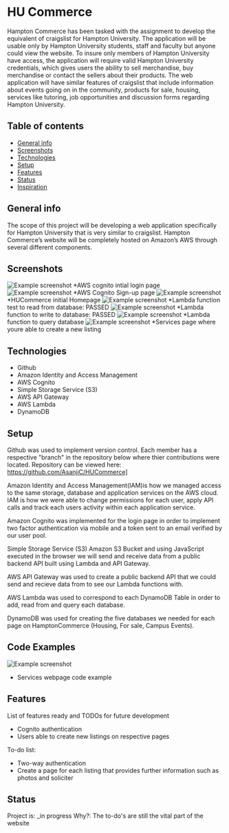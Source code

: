 # HU Commerce
Hampton Commerce has been tasked with the assignment to develop the equivalent of craigslist for Hampton University.  The application will be usable only by Hampton University students, staff and faculty but anyone could view the website.  To insure only members of Hampton University have access, the application will require valid Hampton University credentials, which gives users the ability to sell merchandise, buy merchandise or contact the sellers about their products.  The web application will have similar features of craigslist that include information about events going on in the community, products for sale, housing, services like tutoring, job opportunities and discussion forms regarding Hampton University. 

## Table of contents
* [General info](#general-info)
* [Screenshots](#screenshots)
* [Technologies](#technologies)
* [Setup](#setup)
* [Features](#features)
* [Status](#status)
* [Inspiration](#inspiration)

## General info
The scope of this project will be developing a web application specifically for Hampton University that is very similar to craigslist. Hampton Commerce’s website will be completely hosted on Amazon’s AWS through several different components.

## Screenshots
![Example screenshot](./img/screenshot4.png)
*AWS cognito intial login page
![Example screenshot](./img/screenshot5.png)
*AWS Cognito Sign-up page
![Example screenshot](./img/screenshot6.png)
*HUCommerce initial Homepage
![Example screenshot](./img/screenshot1.png)
*Lambda function test to read from database: PASSED
![Example screenshot](./img/screenshot3.png)
*Lambda function to write to database: PASSED
![Example screenshot](./img/screenshot2.png)
*Lambda function to query database
![Example screenshot](./img/screenshot7.png)
*Services page where youre able to create a new listing

## Technologies
* Github
* Amazon Identity and Access Management
* AWS Cognito 
* Simple Storage Service (S3)
* AWS API Gateway
* AWS Lambda
* DynamoDB


## Setup
Github was used to implement version control. Each member has a respective "branch" in the repository below where thier contributions were located. Repository can be viewed here:
https://github.com/AsanjiC/HUCommerce] 

Amazon Identity and Access Management(IAM)is how we managed access to the same storage, database and application services on the AWS cloud. IAM is how we were able to change permissions for each user, apply API calls and track each users activity within each application service.

Amazon Cognito was implemented for the login page in order to implement two factor authentication via mobile and a token sent to an email verified by our user pool. 

Simple Storage Service (S3) Amazon S3 Bucket and using JavaScript
executed in the browser we will send and receive data from a public backend API built using Lambda and API Gateway.

AWS API Gateway was used to create a public backend API that we could send and recieve data from to see our Lambda functions with.

AWS Lambda was used to correspond to each DynamoDB Table in order to add, read from and query each database.

DynamoDB was used for creating the five databases we needed for each page on HamptonCommerce (Housing, For sale, Campus Events).  



## Code Examples
![Example screenshot](./img/screenshot8.png)
* Services webpage code example

## Features
List of features ready and TODOs for future development
* Cognito authentication
* Users able to create new listings on respective pages

To-do list:
* Two-way authentication
* Create a page for each listing that provides further information such as photos and soliciter 

## Status
Project is: _in progress
Why?: The to-do's are still the vital part of the website